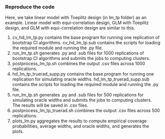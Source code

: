 ### Reproduce the code

Here, we take linear model with Toeplitz design (in lm_tp folder) as an example. Linear model with equi-correlation design, GLM with Toeplitz design, and GLM with equi-correlation design are similar to this.

1) cv_hd_lm_tp.py contains the base program for running one replication of bootstrap CI algorithms. cv_hd_lm_tp.sub contains the scripts for loading the required module and running the .py file.
2) run_lm_tp.sh generates .py and .sub files for 1000 replications of bootstrap CI algorithms and submits the jobs to computing clusters.
3) postprocess_lm_tp.sh combines the output .csv files across 1000 replications.
4) hd_lm_tp_truerad_supp.py contains the base program for running one replication for simulating oracle widths. hd_lm_tp_truerad_supp.sub contains the scripts for loading the required module and running the .py file.
5) run_lm_tp.sh generates .py and .sub files for 500 replications for simulating oracle widths and submits the jobs to computing clusters. The results will be saved in .csv files.
6) postprocess_lm_tp_truerad.sh combines the output .csv files across 500 replications.
7) plots_lm.py aggregates the results to compute empirical coverage probabilities, average widths, and oracle widths, and generates the plots.

